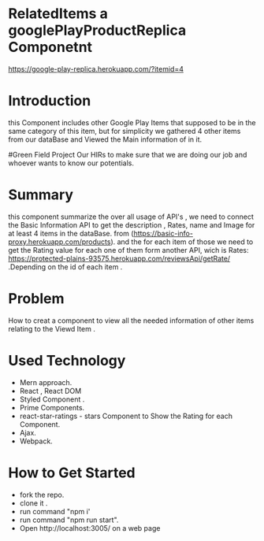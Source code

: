# RelatedItems a googlePlayProductReplica Componetnt 
https://google-play-replica.herokuapp.com/?itemid=4

# Introduction
this Component includes other Google Play Items that supposed to be in the same category of this item,
but for simplicity we gathered 4 other items from our dataBase and Viewed the Main information of in it.

#Green Field Project
Our HIRs to make sure that we are doing our job and whoever wants to know our potentials.

# Summary
this component summarize the over all usage of API's , we need to connect the Basic Information API to get the description ,
Rates, name and Image for at least 4 items in the dataBase. from (https://basic-info-proxy.herokuapp.com/products). 
and the for each item of those we need to get the Rating value for each one of them form another API,
wich is Rates: https://protected-plains-93575.herokuapp.com/reviewsApi/getRate/ .Depending on the id of each item .

# Problem
How to creat a component to view all the needed information of other items relating to the Viewd Item .


# Used Technology
- Mern approach.
- React , React DOM
- Styled Component .
- Prime Components.
- react-star-ratings - stars Component to Show the Rating for each Component.
- Ajax.
- Webpack. 


# How to Get Started
- fork the repo.
- clone it .
- run command "npm i'
- run command "npm run start".
- Open http://localhost:3005/ on a web page

